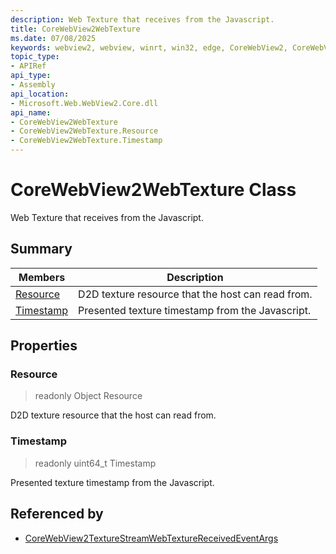 ```yaml
---
description: Web Texture that receives from the Javascript.
title: CoreWebView2WebTexture
ms.date: 07/08/2025
keywords: webview2, webview, winrt, win32, edge, CoreWebView2, CoreWebView2Controller, browser control, edge html, CoreWebView2WebTexture
topic_type:
- APIRef
api_type:
- Assembly
api_location:
- Microsoft.Web.WebView2.Core.dll
api_name:
- CoreWebView2WebTexture
- CoreWebView2WebTexture.Resource
- CoreWebView2WebTexture.Timestamp
---
```


# CoreWebView2WebTexture Class



Web Texture that receives from the Javascript.

## Summary

Members|Description
--|--
[Resource](#resource) | D2D texture resource that the host can read from.
[Timestamp](#timestamp) | Presented texture timestamp from the Javascript.

## Properties

### Resource

> readonly  Object Resource

D2D texture resource that the host can read from.

### Timestamp

> readonly  uint64_t Timestamp

Presented texture timestamp from the Javascript.







## Referenced by

- [CoreWebView2TextureStreamWebTextureReceivedEventArgs](corewebview2texturestreamwebtexturereceivedeventargs.md)

